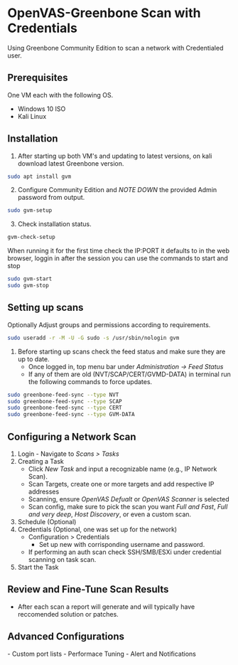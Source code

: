 # OpenVAS-Greenbone Scan with Credentials
Using Greenbone Community Edition to scan a network with Credentialed user.

<h2>Prerequisites</h2>

One VM each with the following OS.

  - Windows 10 ISO
  - Kali Linux

<h2>Installation</h2>

1. After starting up both VM's and updating to latest versions, on kali download latest Greenbone version. 

  ```bash
  sudo apt install gvm
  ```

2. Configure Community Edition and *NOTE DOWN* the provided Admin password from output.
  
  ```bash
  sudo gvm-setup
  ```

3. Check installation status.

  ```bash
  gvm-check-setup
  ```

When running it for the first time check the IP:PORT it defaults to in the web browser, loggin in after the session you can use the commands to start and stop 

```bash
sudo gvm-start
sudo gvm-stop
```

<h2>Setting up scans</h2>

Optionally Adjust groups and permissions according to requirements.

  ```bash
  sudo useradd -r -M -U -G sudo -s /usr/sbin/nologin gvm
  
  ```

1. Before starting up scans check the feed status and make sure they are up to date. 
    - Once logged in, top menu bar under *Administration -> Feed Status*
    - If any of them are old (NVT/SCAP/CERT/GVMD-DATA) in terminal run the following commands to force updates.

  ```bash
  sudo greenbone-feed-sync --type NVT
  sudo greenbone-feed-sync --type SCAP
  sudo greenbone-feed-sync --type CERT
  sudo greenbone-feed-sync --type GVM-DATA
  ```

<h2>Configuring a Network Scan</h2>
  
  1. Login
    - Navigate to *Scans > Tasks*
  2. Creating a Task
     - Click *New Task* and input a recognizable name (e.g., IP Network Scan).
     - Scan Targets, create one or more targets and add respective IP addresses
     - Scanning, ensure *OpenVAS Defualt* or *OpenVAS Scanner* is selected
     - Scan config, make sure to pick the scan you want *Full and Fast*, *Full and very deep*, *Host Discovery*, or even a custom scan.
  3. Schedule (Optional)
  4. Credentials (Optional, one was set up for the network)
     - Configuration > Credentials
         - Set up new with corrisponding username and password.
     - If performing an auth scan check SSH/SMB/ESXi under credential scanning on task scan.
  5. Start the Task

<h2>Review and Fine-Tune Scan Results</h2>

  - After each scan a report will generate and will typically have reccomended solution or patches.


<h2>Advanced Configurations</h2>
  - Custom port lists
  - Performace Tuning
  - Alert and Notifications



















